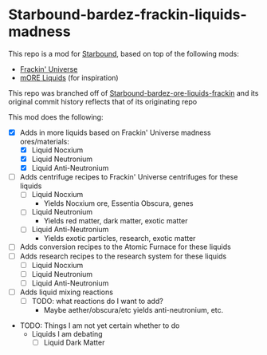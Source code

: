 # Starbound-bardez-frackin-liquids-madness

This repo is a mod for [Starbound](https://playstarbound.com/), based on top of the following mods:
- [Frackin' Universe](https://steamcommunity.com/sharedfiles/filedetails/?id=729480149) 
- [mORE Liquids](https://steamcommunity.com/sharedfiles/filedetails/?id=1318339314) (for inspiration)

This repo was branched off of [Starbound-bardez-ore-liquids-frackin](https://github.com/BardezAnAvatar/Starbound-bardez-ore-liquids-frackin) and its original commit history reflects that of its originating repo

This mod does the following:

- [X] Adds in more liquids based on Frackin' Universe madness ores/materials:
  - [X] Liquid Nocxium
  - [X] Liquid Neutronium
  - [X] Liquid Anti-Neutronium
- [ ] Adds centrifuge recipes to Frackin' Universe centrifuges for these liquids
  - [ ] Liquid Nocxium
    - Yields Nocxium ore, Essentia Obscura, genes
  - [ ] Liquid Neutronium
    - Yields red matter, dark matter, exotic matter
  - [ ] Liquid Anti-Neutronium
    - Yields exotic particles, research, exotic matter
- [ ] Adds conversion recipes to the Atomic Furnace for these liquids
- [ ] Adds research recipes to the research system for these liquids
  - [ ] Liquid Nocxium
  - [ ] Liquid Neutronium
  - [ ] Liquid Anti-Neutronium
- [ ] Adds liquid mixing reactions
  - [ ] TODO: what reactions do I want to add?
    - Maybe aether/obscura/etc yields anti-neutronium, etc.
- TODO: Things I am not yet certain whether to do
  - Liquids I am debating
    - [ ] Liquid Dark Matter
